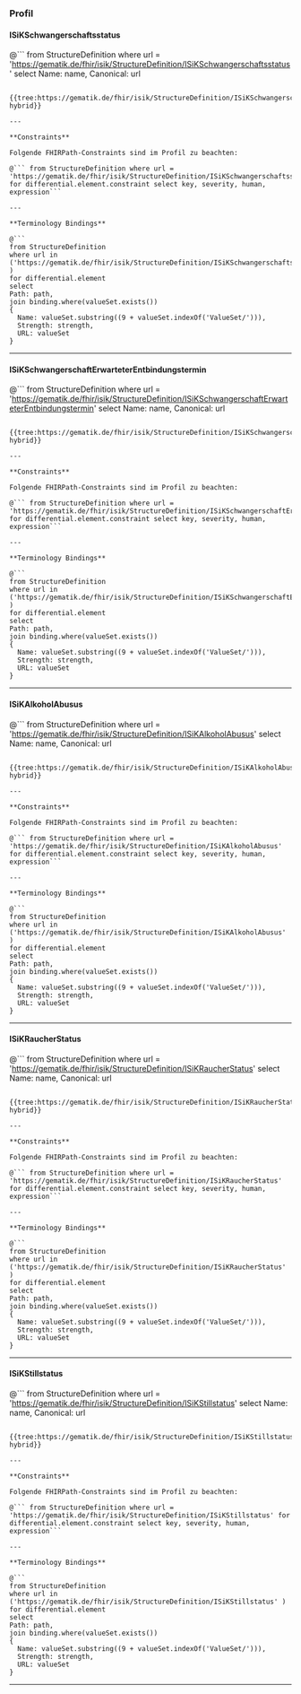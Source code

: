 ### Profil

#### ISiKSchwangerschaftsstatus

@```
from StructureDefinition where url = 'https://gematik.de/fhir/isik/StructureDefinition/ISiKSchwangerschaftsstatus' select Name: name, Canonical: url
```

{{tree:https://gematik.de/fhir/isik/StructureDefinition/ISiKSchwangerschaftsstatus, hybrid}}

---

**Constraints**

Folgende FHIRPath-Constraints sind im Profil zu beachten:

@``` from StructureDefinition where url = 'https://gematik.de/fhir/isik/StructureDefinition/ISiKSchwangerschaftsstatus' for differential.element.constraint select key, severity, human, expression```

---

**Terminology Bindings**

@```
from StructureDefinition
where url in ('https://gematik.de/fhir/isik/StructureDefinition/ISiKSchwangerschaftsstatus' )
for differential.element
select
Path: path,
join binding.where(valueSet.exists())
{
  Name: valueSet.substring((9 + valueSet.indexOf('ValueSet/'))),
  Strength: strength,
  URL: valueSet
}
```

----

#### ISiKSchwangerschaftErwarteterEntbindungstermin

@```
from StructureDefinition where url = 'https://gematik.de/fhir/isik/StructureDefinition/ISiKSchwangerschaftErwarteterEntbindungstermin' select Name: name, Canonical: url
```

{{tree:https://gematik.de/fhir/isik/StructureDefinition/ISiKSchwangerschaftErwarteterEntbindungstermin, hybrid}}

---

**Constraints**

Folgende FHIRPath-Constraints sind im Profil zu beachten:

@``` from StructureDefinition where url = 'https://gematik.de/fhir/isik/StructureDefinition/ISiKSchwangerschaftErwarteterEntbindungstermin' for differential.element.constraint select key, severity, human, expression```

---

**Terminology Bindings**

@```
from StructureDefinition
where url in ('https://gematik.de/fhir/isik/StructureDefinition/ISiKSchwangerschaftErwarteterEntbindungstermin' )
for differential.element
select
Path: path,
join binding.where(valueSet.exists())
{
  Name: valueSet.substring((9 + valueSet.indexOf('ValueSet/'))),
  Strength: strength,
  URL: valueSet
}
```

----


#### ISiKAlkoholAbusus


@```
from StructureDefinition where url = 'https://gematik.de/fhir/isik/StructureDefinition/ISiKAlkoholAbusus' select Name: name, Canonical: url
```

{{tree:https://gematik.de/fhir/isik/StructureDefinition/ISiKAlkoholAbusus, hybrid}}

---

**Constraints**

Folgende FHIRPath-Constraints sind im Profil zu beachten:

@``` from StructureDefinition where url = 'https://gematik.de/fhir/isik/StructureDefinition/ISiKAlkoholAbusus' for differential.element.constraint select key, severity, human, expression```

---

**Terminology Bindings**

@```
from StructureDefinition
where url in ('https://gematik.de/fhir/isik/StructureDefinition/ISiKAlkoholAbusus' )
for differential.element
select
Path: path,
join binding.where(valueSet.exists())
{
  Name: valueSet.substring((9 + valueSet.indexOf('ValueSet/'))),
  Strength: strength,
  URL: valueSet
}
```


----

#### ISiKRaucherStatus

@```
from StructureDefinition where url = 'https://gematik.de/fhir/isik/StructureDefinition/ISiKRaucherStatus' select Name: name, Canonical: url
```

{{tree:https://gematik.de/fhir/isik/StructureDefinition/ISiKRaucherStatus, hybrid}}

---

**Constraints**

Folgende FHIRPath-Constraints sind im Profil zu beachten:

@``` from StructureDefinition where url = 'https://gematik.de/fhir/isik/StructureDefinition/ISiKRaucherStatus' for differential.element.constraint select key, severity, human, expression```

---

**Terminology Bindings**

@```
from StructureDefinition
where url in ('https://gematik.de/fhir/isik/StructureDefinition/ISiKRaucherStatus' )
for differential.element
select
Path: path,
join binding.where(valueSet.exists())
{
  Name: valueSet.substring((9 + valueSet.indexOf('ValueSet/'))),
  Strength: strength,
  URL: valueSet
}
```

----

#### ISiKStillstatus

@```
from StructureDefinition where url = 'https://gematik.de/fhir/isik/StructureDefinition/ISiKStillstatus' select Name: name, Canonical: url
```

{{tree:https://gematik.de/fhir/isik/StructureDefinition/ISiKStillstatus, hybrid}}

---

**Constraints**

Folgende FHIRPath-Constraints sind im Profil zu beachten:

@``` from StructureDefinition where url = 'https://gematik.de/fhir/isik/StructureDefinition/ISiKStillstatus' for differential.element.constraint select key, severity, human, expression```

---

**Terminology Bindings**

@```
from StructureDefinition
where url in ('https://gematik.de/fhir/isik/StructureDefinition/ISiKStillstatus' )
for differential.element
select
Path: path,
join binding.where(valueSet.exists())
{
  Name: valueSet.substring((9 + valueSet.indexOf('ValueSet/'))),
  Strength: strength,
  URL: valueSet
}
```
---